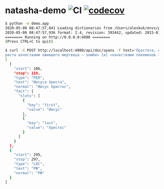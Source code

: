 
# natasha-demo ![CI](https://github.com/bureaucratic-labs/playground/workflows/CI/badge.svg) [![codecov](https://codecov.io/gh/bureaucratic-labs/playground/branch/master/graph/badge.svg)](https://codecov.io/gh/natasha/natasha)

```bash
$ python -m demo.app
2020-05-08 08:47:57,841 Loading dictionaries from /Users/alexkuk/envs/py36/lib/python3.6/site-packages/pymorphy2_dicts/data
2020-05-08 08:47:57,936 format: 2.4, revision: 393442, updated: 2015-01-17T16:03:56.586168
======== Running on http://0.0.0.0:4000 ========
(Press CTRL+C to quit)

$ curl -X POST http://localhost:4000/api/doc/spans -F text='Простите, еще несколько цитат из приговора. «…Отрицал существование Иисуса и пророка Мухаммеда», «наделял Иисуса Х
риста качествами ожившего мертвеца — зомби» [и] «качествами покемонов — представителей бестиария японской мифологии, тем самым совершил преступление, предусмотренное статьей 148 УК РФ».' | jq .
[
  {
    "start": 106,
    "stop": 119,
    "type": "PER",
    "text": "Иисуса Христа",
    "normal": "Иисус Христос",
    "fact": {
      "slots": [
        {
          "key": "first",
          "value": "Иисус"
        },
        {
          "key": "last",
          "value": "Христос"
        }
      ]
    }
  },
  {
    "start": 295,
    "stop": 297,
    "type": "LOC",
    "text": "РФ",
    "normal": "РФ"
  }
]

```
